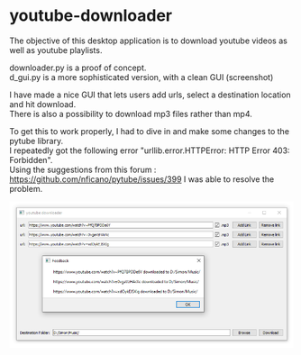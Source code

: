 # youtube-downloader
The objective of this desktop application is to download youtube videos as well as youtube playlists.  
  
downloader.py is a proof of concept.  
d_gui.py is a more sophisticated version, with a clean GUI (screenshot)   
  
I have made a nice GUI that lets users add urls, select a destination location and hit download.  
There is also a possibility to download mp3 files rather than mp4.

To get this to work properly, I had to dive in and make some changes to the pytube library.  
I repeatedly got the following error "urllib.error.HTTPError: HTTP Error 403: Forbidden".  
Using the suggestions from this forum : https://github.com/nficano/pytube/issues/399 I was able to resolve the problem.  

![Screenshot](Screenshot.png)
